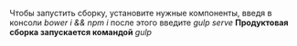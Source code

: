 Чтобы запустить сборку, установите нужные компоненты, введя в консоли
*bower i && npm i* 
после этого введите
*gulp serve*
**Продуктовая сборка запускается командой**
*gulp*
